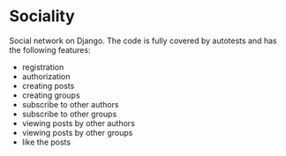 # Sociality
Social network on Django. The code is fully covered by autotests and has the following features:
* registration
* authorization
* creating posts
* creating groups
* subscribe to other authors
* subscribe to other groups
* viewing posts by other authors
* viewing posts by other groups
* like the posts
